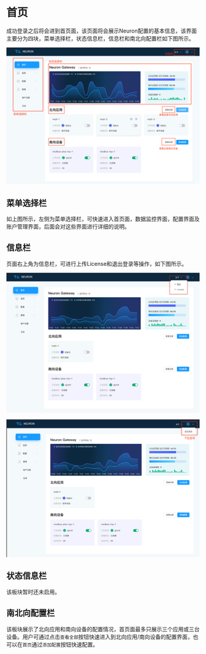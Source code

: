# 首页

成功登录之后将会进到首页面，该页面将会展示Neuron配置的基本信息，该界面主要分为四块，菜单选择栏，状态信息栏，信息栏和南北向配置栏如下图所示。

![home](./assets-dashboard/home.png)

## 菜单选择栏

如上图所示，左侧为菜单选择栏，可快速进入首页面，数据监控界面，配置界面及账户管理界面，后面会对这些界面进行详细的说明。

## 信息栏

页面右上角为信息栏，可进行上传License和退出登录等操作，如下图所示。

![about](./assets-dashboard/about.png)

![account](./assets-dashboard/account.png)

## 状态信息栏

该板块暂时还未启用。

## 南北向配置栏

该板块展示了北向应用和南向设备的配置情况，首页面最多只展示三个应用或三台设备。用户可通过点击`查看全部`按钮快速进入到北向应用/南向设备的配置界面，也可以在`首页`通过`添加配置`按钮快速配置。
